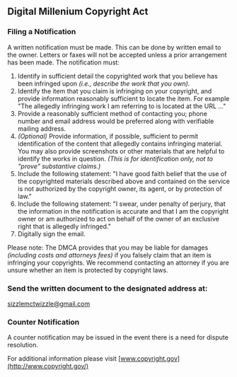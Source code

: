 ## Digital Millenium Copyright Act

### Filing a Notification

A written notification must be made. This can be done by written email to the owner. Letters or faxes will not be accepted unless a prior arrangement has been made. The notification must:

1. Identify in sufficient detail the copyrighted work that you believe has been infringed upon *(i.e., describe the work that you own)*.
2. Identify the item that you claim is infringing on your copyright, and provide information reasonably sufficient to locate the item. For example "The allegedly infringing work I am referring to is located at the URL ..."
3. Provide a reasonably sufficient method of contacting you; phone number and email address would be preferred along with verifiable mailing address.
4. *(Optional)* Provide information, if possible, sufficient to permit identification of the content that allegedly contains infringing material. You may also provide screenshots or other materials that are helpful to identify the works in question. *(This is for identification only, not to "prove" substantive claims.)*
5. Include the following statement: "I have good faith belief that the use of the copyrighted materials described above and contained on the service is not authorized by the copyright owner, its agent, or by protection of law."
6. Include the following statement: "I swear, under penalty of perjury, that the information in the notification is accurate and that I am the copyright owner or am authorized to act on behalf of the owner of an exclusive right that is allegedly infringed."
7. Digitally sign the email.

Please note: The DMCA provides that you may be liable for damages *(including costs and attorneys fees)* if you falsely claim that an item is infringing your copyrights. We recommend contacting an attorney if you are unsure whether an item is protected by copyright laws.

### Send the written document to the designated address at:

  [sizzlemctwizzle@gmail.com](mailto:sizzlemctwizzle@gmail.com?subject=DMCA "By submitting an email regarding a DMCA notice you agree to the terms set forth provided in this document and the Terms of Service. Failure to provide the required information will be reason for immediate dismissal of any claim.")

### Counter Notification

A counter notification may be issued in the event there is a need for dispute resolution.

For additional information please visit [www.copyright.gov](http://www.copyright.gov/)
